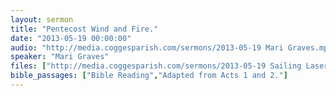 ```yaml
---
layout: sermon
title: "Pentecost Wind and Fire."
date: "2013-05-19 00:00:00"
audio: "http://media.coggesparish.com/sermons/2013-05-19 Mari Graves.mp3"
speaker: "Mari Graves"
files: ["http://media.coggesparish.com/sermons/2013-05-19 Sailing Laser Men Medal Race.wmv","http://media.coggesparish.com/sermons/2013-05-19 Rowing Women's Pair Finals.wmv","http://media.coggesparish.com/sermons/2013-05-19 Kids rowing in circles.wmv"]
bible_passages: ["Bible Reading","Adapted from Acts 1 and 2."]
---
```

